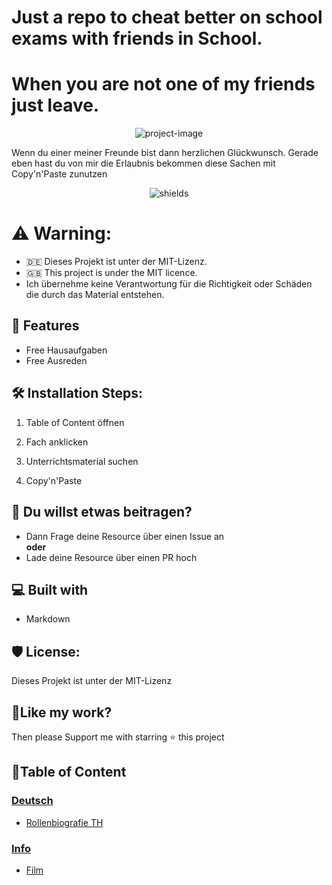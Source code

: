 # Just a repo to cheat better on school exams with friends in School.

# When you are not one of my friends just leave.

<p align="center"><img src="https://socialify.git.ci/CEOXeon/School-Cheater/image?name=1&amp;owner=1&amp;pattern=Solid&amp;stargazers=1&amp;theme=Dark" alt="project-image"></p>

<p id="description">Wenn du einer meiner Freunde bist dann herzlichen Glückwunsch. Gerade eben hast du von mir die Erlaubnis bekommen diese Sachen mit Copy'n'Paste zunutzen</p>

<p align="center"><img src="https://img.shields.io/github/license/CEOXeon/School-Cheater?color=red" alt="shields"></p>


# ⚠️ Warning: 
* 🇩🇪 Dieses Projekt ist unter der MIT-Lizenz.
* 🇬🇧 This project is under the MIT licence.
* Ich übernehme keine Verantwortung für die Richtigkeit oder Schäden die durch das Material entstehen.


  
<h2>🧐 Features</h2>

*   Free Hausaufgaben
*   Free Ausreden

## 🛠️ Installation Steps:

1. Table of Content öffnen

2. Fach anklicken

3. Unterrichtsmaterial suchen

4. Copy'n'Paste

## 🍰 Du willst etwas beitragen?
* Dann Frage deine Resource über einen Issue an<br/>
**oder** <br/>
* Lade deine Resource über einen PR hoch
  
  
## 💻 Built with

*   Markdown

## 🛡️ License:

Dieses Projekt ist unter der MIT-Lizenz

## 💖Like my work?

Then please Support me with starring ⭐ this project


## 📖Table of Content

### **[Deutsch](https://github.com/CEOXeon/School-Cheater/tree/main/Deutsch)**

* [Rollenbiografie TH](https://github.com/CEOXeon/School-Cheater/blob/main/Deutsch/Rollenbiografie%20Tempelherr.md)

### **[Info](https://github.com/CEOXeon/School-Cheater/tree/main/Info/)**
* [Film](https://github.com/CEOXeon/School-Cheater/blob/main/Info/film_query.py)

